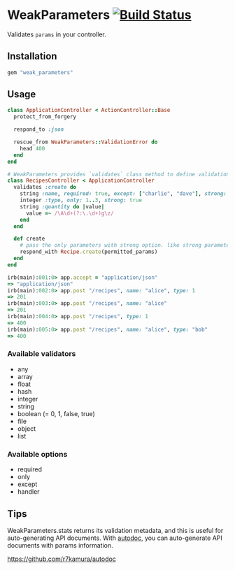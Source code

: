 # WeakParameters [![Build Status](https://travis-ci.org/r7kamura/weak_parameters.svg?branch=master)](https://travis-ci.org/r7kamura/weak_parameters)
Validates `params` in your controller.

## Installation
```ruby
gem "weak_parameters"
```

## Usage
```ruby
class ApplicationController < ActionController::Base
  protect_from_forgery

  respond_to :json

  rescue_from WeakParameters::ValidationError do
    head 400
  end
end

# WeakParameters provides `validates` class method to define validations.
class RecipesController < ApplicationController
  validates :create do
    string :name, required: true, except: ["charlie", "dave"], strong: true
    integer :type, only: 1..3, strong: true
    string :quantity do |value|
      value =~ /\A\d+(?:\.\d+)g\z/
    end
  end

  def create
    # pass the only parameters with strong option. like strong parameters.
    respond_with Recipe.create(permitted_params)
  end
end
```

```ruby
irb(main):001:0> app.accept = "application/json"
=> "application/json"
irb(main):002:0> app.post "/recipes", name: "alice", type: 1
=> 201
irb(main):003:0> app.post "/recipes", name: "alice"
=> 201
irb(main):004:0> app.post "/recipes", type: 1
=> 400
irb(main):005:0> app.post "/recipes", name: "alice", type: "bob"
=> 400
```

### Available validators
* any
* array
* float
* hash
* integer
* string
* boolean (= 0, 1, false, true)
* file
* object
* list

### Available options
* required
* only
* except
* handler

## Tips
WeakParameters.stats returns its validation metadata, and this is useful for auto-generating API documents.
With [autodoc](https://github.com/r7kamura/autodoc), you can auto-generate API documents with params information.

https://github.com/r7kamura/autodoc
